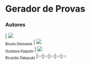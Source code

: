 # Gerador de Provas

### Autores
| [<img src="https://avatars0.githubusercontent.com/u/28969764?s=460&v=4"><br><sub>Bruno Geovane</sub>](https://github.com/brunogeovane) | [<img src="https://avatars1.githubusercontent.com/u/42013717?s=460&v=4"><br><sub>Gustavo Faquim</sub>](https://github.com/faquimgustavo) | [<img src="https://avatars1.githubusercontent.com/u/49327140?s=460&v=4"><br><sub>Ricardo Takayuki</sub>](https://github.com/ricardotakayuki) |:-:|:-:|:-:|:-:|:-:

